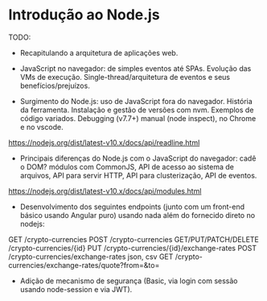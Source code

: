 # Introdução ao Node.js

TODO:

- Recapitulando a arquitetura de aplicações web.

- JavaScript no navegador: de simples eventos até SPAs. Evolução das VMs de execução. Single-thread/arquitetura de eventos e seus benefícios/prejuízos.

- Surgimento do Node.js: uso de JavaScript fora do navegador. História da ferramenta. Instalação e gestão de versões com nvm. Exemplos de código variados. Debugging (v7.7+) manual (node inspect), no Chrome e no vscode.

https://nodejs.org/dist/latest-v10.x/docs/api/readline.html

- Principais diferenças do Node.js com o JavaScript do navegador: cadê o DOM? módulos com CommonJS, API de acesso ao sistema de arquivos, API para servir HTTP, API para clusterização, API de eventos.

https://nodejs.org/dist/latest-v10.x/docs/api/modules.html

- Desenvolvimento dos seguintes endpoints (junto com um front-end básico usando Angular puro) usando nada além do fornecido direto no nodejs:

GET /crypto-currencies
POST /crypto-currencies
GET/PUT/PATCH/DELETE /crypto-currencies/{id}
PUT /crypto-currencies/{id}/exchange-rates
POST /crypto-currencies/exchange-rates
  json, csv
GET /crypto-currencies/exchange-rates/quote?from=&to=

- Adição de mecanismo de segurança (Basic, via login com sessão usando node-session e via JWT).
